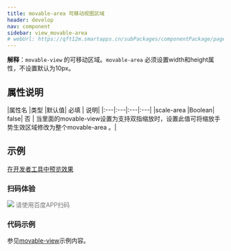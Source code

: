 ```yaml
---
title: movable-area 可移动视图区域
header: develop
nav: component
sidebar: view_movable-area
# webUrl: https://qft12m.smartapps.cn/subPackages/componentPackage/pages/movable-view/movable-view
---
```

 

 


**解释**：`movable-view` 的可移动区域。`movable-area` 必须设置width和height属性，不设置默认为10px。

##  属性说明 

|属性名	|类型	|默认值| 必填 |	说明|
|:---|:---|:---|:---|
|scale-area	|Boolean|	false| 否 |	当里面的movable-view设置为支持双指缩放时，设置此值可将缩放手势生效区域修改为整个movable-area 。|

## 示例

<a href="swanide://fragment/652b9c504e4c01204a0257f3119c1f641577360578443" title="在开发者工具中预览效果" target="_self">在开发者工具中预览效果</a>

### 扫码体验

<div class='scan-code-container'>
    <img src="https://b.bdstatic.com/miniapp/assets/images/doc_demo/movableView.png" class="demo-qrcode-image" />
    <font color=#777 12px>请使用百度APP扫码</font>
</div>


###  代码示例 

参见[movable-view](https://smartprogram.baidu.com/docs/develop/component/view_movable-view/)示例内容。

